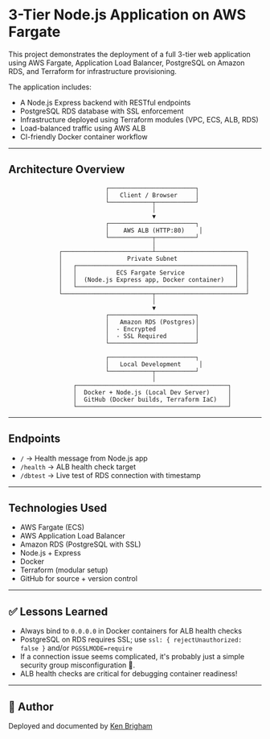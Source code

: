# 3-Tier Node.js Application on AWS Fargate

This project demonstrates the deployment of a full 3-tier web application using AWS Fargate, Application Load Balancer, PostgreSQL on Amazon RDS, and Terraform for infrastructure provisioning.

The application includes:
- A Node.js Express backend with RESTful endpoints
- PostgreSQL RDS database with SSL enforcement
- Infrastructure deployed using Terraform modules (VPC, ECS, ALB, RDS)
- Load-balanced traffic using AWS ALB
- CI-friendly Docker container workflow

---

## Architecture Overview

```
                           ┌────────────────────────┐
                           │   Client / Browser     │
                           └────────────┬───────────┘
                                        │
                                        ▼
                           ┌────────────────────────┐
                           │    AWS ALB (HTTP:80)    │
                           └────────────┬───────────┘
                                        │
              ┌─────────────────────────┴─────────────────────────┐
              │                  Private Subnet                   │
              │   ┌────────────────────────────────────────────┐  │
              │   │           ECS Fargate Service              │  │
              │   │  (Node.js Express app, Docker container)   │  │
              │   └────────────────────────────────────────────┘  │
              └─────────────────────────┬─────────────────────────┘
                                        │
                                        ▼
                           ┌────────────────────────┐
                           │   Amazon RDS (Postgres)│
                           │  - Encrypted           │
                           │  - SSL Required        │
                           └────────────────────────┘

                           ┌────────────────────────┐
                           │   Local Development     │
                           └────────────┬───────────┘
                                        │
                  ┌──────────────────────────────────────────┐
                  │  Docker + Node.js (Local Dev Server)     │
                  │  GitHub (Docker builds, Terraform IaC)   │
                  └──────────────────────────────────────────┘
```

---

## Endpoints

- `/` → Health message from Node.js app
- `/health` → ALB health check target
- `/dbtest` → Live test of RDS connection with timestamp

---

## Technologies Used

- AWS Fargate (ECS)
- AWS Application Load Balancer
- Amazon RDS (PostgreSQL with SSL)
- Node.js + Express
- Docker
- Terraform (modular setup)
- GitHub for source + version control

---

## ✅ Lessons Learned

- Always bind to `0.0.0.0` in Docker containers for ALB health checks
- PostgreSQL on RDS requires SSL; use `ssl: { rejectUnauthorized: false }` and/or `PGSSLMODE=require`
- If a connection issue seems complicated, it's probably just a simple security group misconfiguration 🥹.
- ALB health checks are critical for debugging container readiness!

---

## 📌 Author

Deployed and documented by [Ken Brigham](https://github.com/KenB773)

